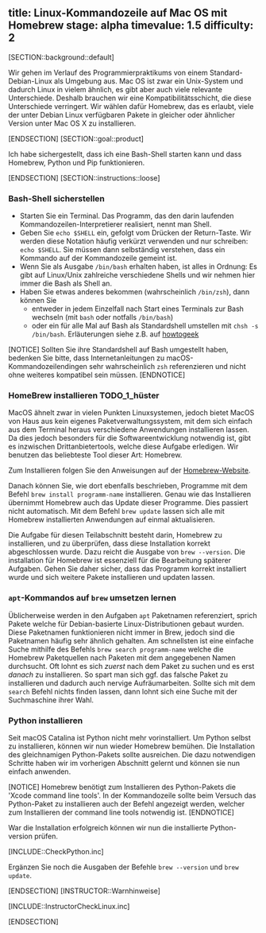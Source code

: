 title: Linux-Kommandozeile auf Mac OS mit Homebrew
stage: alpha
timevalue: 1.5
difficulty: 2
---
[SECTION::background::default]

Wir gehen im Verlauf des Programmierpraktikums von einem Standard-Debian-Linux als Umgebung aus.
Mac OS ist zwar ein Unix-System und dadurch Linux in vielem ähnlich, es gibt aber auch viele relevante
Unterschiede.
Deshalb brauchen wir eine Kompatibilitätsschicht, die diese Unterschiede verringert.
Wir wählen dafür Homebrew, das es erlaubt, viele der unter Debian Linux verfügbaren Pakete
in gleicher oder ähnlicher Version unter Mac OS X zu installieren.

[ENDSECTION]
[SECTION::goal::product]

Ich habe sichergestellt, dass ich eine Bash-Shell starten kann und
dass Homebrew, Python und Pip funktionieren.

[ENDSECTION]
[SECTION::instructions::loose]

### Bash-Shell sicherstellen

- Starten Sie ein Terminal. 
  Das Programm, das den darin laufenden Kommandozeilen-Interpretierer realisiert,
  nennt man Shell.
- Geben Sie `echo $SHELL` ein, gefolgt vom Drücken der Return-Taste.
  Wir werden diese Notation häufig verkürzt verwenden und nur schreiben: `echo $SHELL`.
  Sie müssen dann selbständig verstehen, dass ein Kommando auf der Kommandozeile gemeint ist.
- Wenn Sie als Ausgabe `/bin/bash` erhalten haben, ist alles in Ordnung: 
  Es gibt auf Linux/Unix zahlreiche verschiedene Shells und wir nehmen hier immer die Bash
  als Shell an.
- Haben Sie etwas anderes bekommen (wahrscheinlich `/bin/zsh`), dann können Sie 
  - entweder in jedem Einzelfall nach Start eines Terminals zur Bash wechseln
    (mit `bash` oder notfalls `/bin/bash`)
  - oder ein für alle Mal auf Bash als Standardshell umstellen mit
    `chsh -s /bin/bash`. 
    Erläuterungen siehe z.B. auf 
    [howtogeek](https://www.howtogeek.com/444596/how-to-change-the-default-shell-to-bash-in-macos-catalina/)

[NOTICE]
Sollten Sie ihre Standardshell auf Bash umgestellt haben, bedenken Sie bitte, dass Internetanleitungen zu 
macOS-Kommandozeilendingen sehr wahrscheinlich `zsh` referenzieren und nicht ohne weiteres kompatibel sein müssen.
[ENDNOTICE]


### HomeBrew installieren  TODO_1_hüster

MacOS ähnelt zwar in vielen Punkten Linuxsystemen, jedoch bietet MacOS von Haus aus kein
eigenes Paketverwaltungssystem, mit dem sich einfach aus dem Terminal heraus verschiedene
Anwendungen installieren lassen. Da dies jedoch besonders für die Softwareentwicklung
notwendig ist, gibt es inzwischen Drittanbietertools, welche diese Aufgabe erledigen.
Wir benutzen das beliebteste Tool dieser Art: Homebrew.

Zum Installieren folgen Sie den Anweisungen auf der [Homebrew-Website](https://brew.sh).

Danach können Sie, wie dort ebenfalls beschrieben, Programme mit dem Befehl
`brew install programm-name` installieren.
Genau wie das Installieren übernimmt Homebrew auch das Update dieser Programme.
Dies passiert nicht automatisch. Mit dem Befehl `brew update` lassen sich alle mit
Homebrew installierten Anwendungen auf einmal aktualisieren.

Die Aufgabe für diesen Teilabschnitt besteht darin, Homebrew zu installieren, und zu überprüfen, dass
diese Installation korrekt abgeschlossen wurde. Dazu reicht die Ausgabe von `brew --version`.
Die installation für Homebrew ist essenziell für die Bearbeitung späterer Aufgaben. Gehen Sie
daher sicher, dass das Programm korrekt installiert wurde und sich weitere Pakete installieren
und updaten lassen.


### `apt`-Kommandos auf `brew` umsetzen lernen

Üblicherweise werden in den Aufgaben `apt` Paketnamen referenziert, sprich Pakete welche für Debian-basierte 
Linux-Distributionen gebaut wurden.
Diese Paketnamen funktionieren nicht immer in Brew, jedoch sind die Paketnamen häufig sehr ähnlich gehalten.
Am schnellsten ist eine einfache Suche mithilfe des Befehls `brew search programm-name` welche die Homebrew Paketquellen 
nach Paketen mit dem angegebenen Namen durchsucht.
Oft lohnt es sich *zuerst* nach dem Paket zu suchen und es erst *danach* zu installieren. 
So spart man sich ggf. das falsche Paket zu installieren und dadurch auch nervige Aufräumarbeiten.
Sollte sich mit dem `search` Befehl nichts finden lassen, dann lohnt sich eine Suche mit der Suchmaschine ihrer Wahl.



### Python installieren

Seit macOS Catalina ist Python nicht mehr vorinstalliert. Um Python selbst zu installieren, 
können wir nun wieder Homebrew bemühen. Die Installation des gleichnamigen Python-Pakets sollte ausreichen.
Die dazu notwendigen Schritte haben wir im vorherigen Abschnitt gelernt und können sie nun einfach anwenden.

[NOTICE]
Homebrew benötigt zum Installieren des Python-Pakets die 'Xcode command line tools'. 
In der Kommandozeile sollte beim Versuch das Python-Paket zu installieren auch der Befehl angezeigt werden,
welcher zum Installieren der command line tools notwendig ist.
[ENDNOTICE]

War die Installation erfolgreich können wir nun die installierte Python-version prüfen.

[INCLUDE::CheckPython.inc]

Ergänzen Sie noch die Ausgaben der Befehle `brew --version` und `brew update`.

[ENDSECTION]
[INSTRUCTOR::Warnhinweise]

[INCLUDE::InstructorCheckLinux.inc]

[ENDSECTION]
